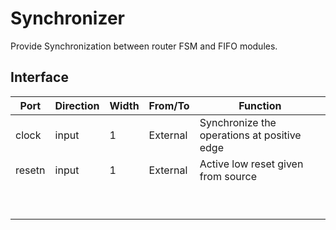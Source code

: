 # Synchronizer

Provide Synchronization between router FSM and FIFO modules.

## Interface

| Port       | Direction | Width | From/To           | Function                                         |
| ---------- | --------- | ----- | ----------------- | ------------------------------------------------ |
| clock      | input     | 1     | External          | Synchronize the operations at positive edge      |
| resetn     | input     | 1     | External          | Active low reset given from source               |
|  |  |  |  |  |
|  |  |  |  |  |
|  |  |  |  |  |
|  |  |  |  |  |
|  |  |  |  |  |
|  |  |  |  |  |
|  |  |  |  |  |
|  |  |  |  |  |
|  |  |  |  |  |